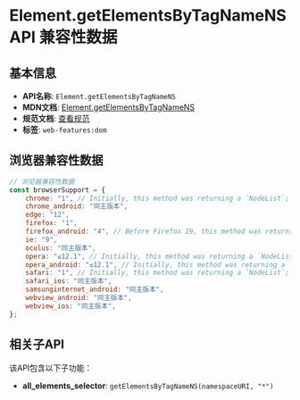 # Element.getElementsByTagNameNS API 兼容性数据

## 基本信息

- **API名称**: `Element.getElementsByTagNameNS`
- **MDN文档**: [Element.getElementsByTagNameNS](https://developer.mozilla.org/docs/Web/API/Element/getElementsByTagNameNS)
- **规范文档**: [查看规范](https://dom.spec.whatwg.org/#dom-element-getelementsbytagnamens)
- **标签**: `web-features:dom`

## 浏览器兼容性数据

```javascript
// 浏览器兼容性数据
const browserSupport = {
    chrome: "1", // Initially, this method was returning a `NodeList`; it was then changed to reflect the spec change.,
    chrome_android: "同主版本",
    edge: "12",
    firefox: "1",
    firefox_android: "4", // Before Firefox 19, this method was returning a `NodeList`; it was then changed to reflects the spec ...,
    ie: "9",
    oculus: "同主版本",
    opera: "≤12.1", // Initially, this method was returning a `NodeList`; it was then changed to reflect the spec change.,
    opera_android: "≤12.1", // Initially, this method was returning a `NodeList`; it was then changed to reflect the spec change.,
    safari: "1", // Initially, this method was returning a `NodeList`; it was then changed to reflect the spec change.,
    safari_ios: "同主版本",
    samsunginternet_android: "同主版本",
    webview_android: "同主版本",
    webview_ios: "同主版本",
};

```

## 相关子API

该API包含以下子功能：

- **all_elements_selector**: `getElementsByTagNameNS(namespaceURI, "*")`

